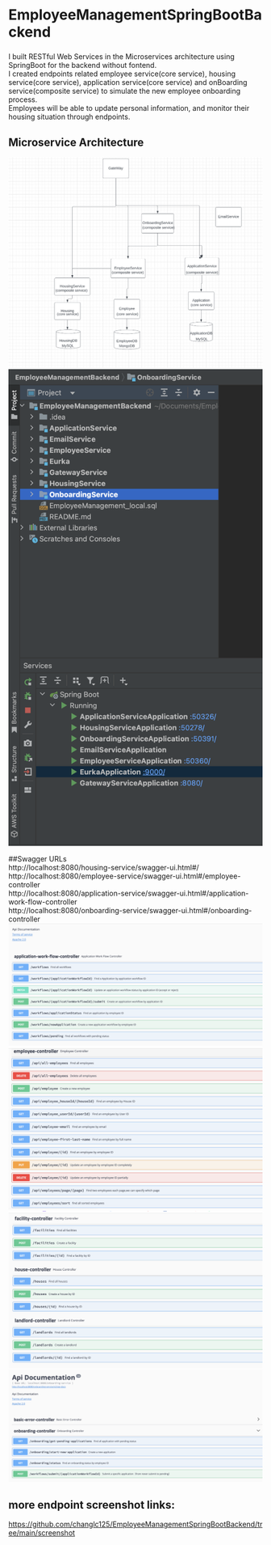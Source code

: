 # EmployeeManagementSpringBootBackend        
### 
I built RESTful Web Services in the Microservices architecture using SpringBoot for the backend without fontend.    
I created endpoints related employee service(core service), housing service(core service), application service(core service) and onBoarding service(composite service) to simulate the new employee onboarding process.         
Employees will be able to update personal information, and monitor their housing situation through endpoints.     

## Microservice Architecture
![image](https://github.com/changlc125/EmployeeManagementSpringBootBackend/blob/main/screenshot/microservice%20architecture.png)
![image](https://github.com/changlc125/EmployeeManagementSpringBootBackend/blob/main/screenshot/running%20application.png)

##Swagger URLs       
http://localhost:8080/housing-service/swagger-ui.html#/        
http://localhost:8080/employee-service/swagger-ui.html#/employee-controller        
http://localhost:8080/application-service/swagger-ui.html#/application-work-flow-controller      
http://localhost:8080/onboarding-service/swagger-ui.html#/onboarding-controller      
![image](https://github.com/changlc125/EmployeeManagementSpringBootBackend/blob/main/screenshot/swagger-applicationworkflow%20service.png)
![image](https://github.com/changlc125/EmployeeManagementSpringBootBackend/blob/main/screenshot/swagger-employee%20service.png)
![image](https://github.com/changlc125/EmployeeManagementSpringBootBackend/blob/main/screenshot/swagger-housing%20service.png)
![image](https://github.com/changlc125/EmployeeManagementSpringBootBackend/blob/main/screenshot/swagger-onboarding%20service.png)

## more endpoint screenshot links:          
https://github.com/changlc125/EmployeeManagementSpringBootBackend/tree/main/screenshot
